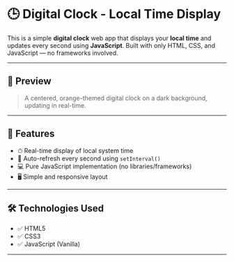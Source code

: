 # 🕒 Digital Clock - Local Time Display

This is a simple **digital clock** web app that displays your **local time** and updates every second using **JavaScript**. Built with only HTML, CSS, and JavaScript — no frameworks involved.

---

## 📸 Preview

> A centered, orange-themed digital clock on a dark background, updating in real-time.

---

## 🚀 Features

- ⏱ Real-time display of local system time  
- 🔁 Auto-refresh every second using `setInterval()`  
- 💻 Pure JavaScript implementation (no libraries/frameworks)  
- 🖥 Simple and responsive layout  

---

## 🛠️ Technologies Used

- ✅ HTML5  
- ✅ CSS3  
- ✅ JavaScript (Vanilla)

---


